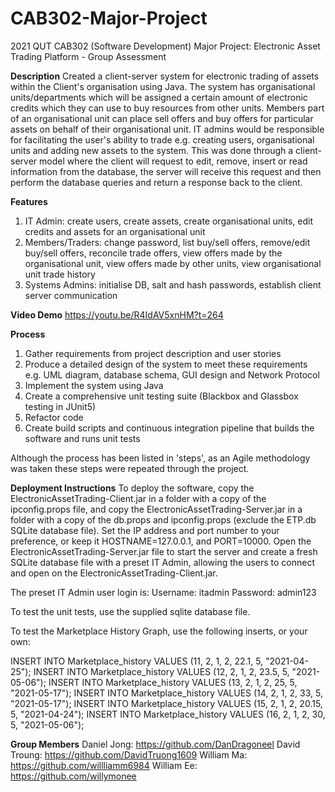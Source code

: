 # CAB302-Major-Project
2021 QUT CAB302 (Software Development) Major Project: Electronic Asset Trading Platform - Group Assessment

**Description**
Created a client-server system for electronic trading of assets within the Client's organisation using Java. The system has organisational units/departments which will be assigned a certain amount of electronic credits which they can use to buy resources from other units. Members part of an organisational unit can place sell offers and buy offers for particular assets on behalf of their organisational unit. IT admins would be responsible for facilitating the user's ability to trade e.g. creating users, organisational units and adding new assets to the system. This was done through a client-server model where the client will request to edit, remove, insert or read information from the database, the server will receive this request and then perform the database queries and return a response back to the client. 

**Features**
1) IT Admin: create users, create assets, create organisational units, edit credits and assets for an organisational unit
2) Members/Traders: change password, list buy/sell offers, remove/edit buy/sell offers, reconcile trade offers, view offers made by the organisational unit, view offers made by other units, view organisational unit trade history
3) Systems Admins: initialise DB, salt and hash passwords, establish client server communication

**Video Demo**
https://youtu.be/R4IdAV5xnHM?t=264

**Process**
1) Gather requirements from project description and user stories
2) Produce a detailed design of the system to meet these requirements e.g. UML diagram, database schema, GUI design and Network Protocol
3) Implement the system using Java
4) Create a comprehensive unit testing suite (Blackbox and Glassbox testing in JUnit5) 
5) Refactor code
6) Create build scripts and continuous integration pipeline that builds the software and runs unit tests

Although the process has been listed in 'steps', as an Agile methodology was taken these steps were repeated through the project. 

**Deployment Instructions**
To deploy the software, copy the ElectronicAssetTrading-Client.jar in a folder with
a copy of the ipconfig.props file, and copy the ElectronicAssetTrading-Server.jar in
a folder with a copy of the db.props and ipconfig.props (exclude the ETP.db SQLite
database file). Set the IP address and port number to your preference, or keep it
HOSTNAME=127.0.0.1, and PORT=10000. Open the ElectronicAssetTrading-Server.jar file
to start the server and create a fresh SQLite database file with a preset IT Admin,
allowing the users to connect and open on the ElectronicAssetTrading-Client.jar.

The preset IT Admin user login is:
Username: itadmin
Password: admin123

To test the unit tests, use the supplied sqlite database file.

To test the Marketplace History Graph, use the following inserts, or your own:

INSERT INTO Marketplace_history VALUES (11, 2, 1, 2, 22.1, 5, "2021-04-25");
INSERT INTO Marketplace_history VALUES (12, 2, 1, 2, 23.5, 5, "2021-05-06");
INSERT INTO Marketplace_history VALUES (13, 2, 1, 2, 25, 5, "2021-05-17");
INSERT INTO Marketplace_history VALUES (14, 2, 1, 2, 33, 5, "2021-05-17");
INSERT INTO Marketplace_history VALUES (15, 2, 1, 2, 20.15, 5, "2021-04-24");
INSERT INTO Marketplace_history VALUES (16, 2, 1, 2, 30, 5, "2021-05-06");

**Group Members**
Daniel Jong: https://github.com/DanDragoneel
David Troung: https://github.com/DavidTruong1609
William Ma: https://github.com/willliamm6984
William Ee: https://github.com/willymonee
